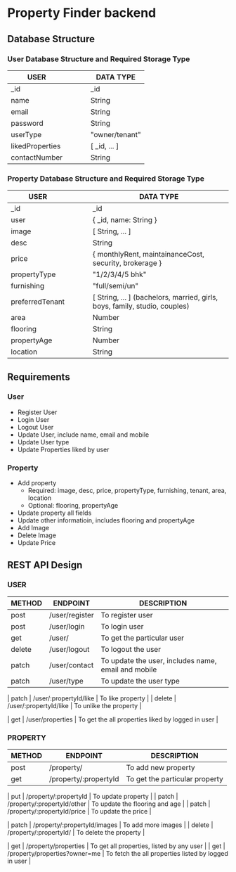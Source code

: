 # Property Finder backend

## Database Structure

### User Database Structure and Required Storage Type

| USER |||| DATA TYPE |
|---|---|---|---|---|
_id |||| _id
name |||| String
email |||| String
password |||| String
userType |||| "owner/tenant"
likedProperties |||| [ _id, ... ]
contactNumber |||| String


### Property Database Structure and Required Storage Type

| USER |||| DATA TYPE |
|---|---|---|---|---|
_id |||| _id
user |||| { _id, name: String }
image |||| [ String, ... ]
desc |||| String
price |||| { monthlyRent, maintainanceCost, security, brokerage }
propertyType |||| "1/2/3/4/5 bhk"
furnishing |||| "full/semi/un"
preferredTenant |||| [ String, ... ] (bachelors, married, girls, boys, family, studio, couples)
area |||| Number
flooring |||| String
propertyAge |||| Number
location |||| String


## Requirements

### User

- Register User
- Login User
- Logout User
- Update User, include name, email and mobile
- Update User type
- Update Properties liked by user
  

### Property
- Add property
  - Required: image, desc, price, propertyType, furnishing, tenant, area, location
  - Optional: flooring, propertyAge
- Update property all fields
- Update other informatioin, includes flooring and propertyAge
- Add Image
- Delete Image
- Update Price


## REST API Design

### USER

| METHOD | ENDPOINT | DESCRIPTION |
|---|---|---|
| post | /user/register | To register user |
| post | /user/login | To login user |
| get | /user/ | To get the particular user |
| delete | /user/logout | To logout the user |
| patch | /user/contact | To update the user, includes name, email and mobile |
| patch | /user/type | To update the user type |

| patch | /user/:propertyId/like | To like property |
| delete | /user/:propertyId/like | To unlike the property |

| get | /user/properties | To get the all properties liked by logged in user |


### PROPERTY

| METHOD | ENDPOINT | DESCRIPTION |
|---|---|---|
| post | /property/ | To add new property |
| get | /property/:propertyId | To get the particular property |

| put | /property/:propertyId | To update property |
| patch | /property/:propertyId/other | To update the flooring and age |
| patch | /property/:propertyId/price | To update the price |

| patch | /property/:propertyId/images | To add more images |
| delete | /property/:propertyId/ | To delete the property |

| get | /property/properties | To get all properties, listed by any user |
| get | /property/properties?owner=me | To fetch the all properties listed by logged in user |

